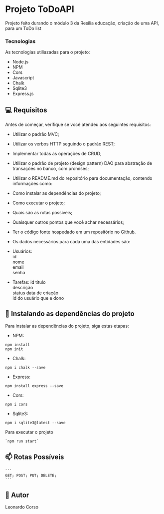 # Projeto ToDoAPI

Projeto feito durando o módulo 3 da Resilia educação, criação de uma API, para um ToDo list

### Tecnologias 

As tecnologias utiliazadas para o projeto:

* Node.js
* NPM
* Cors
* Javascript
* Chalk
* Sqlite3
* Express.js

## 💻 Requisitos

Antes de começar, verifique se você atendeu aos seguintes requisitos:
* Utilizar o padrão MVC;
* Utilizar os verbos HTTP seguindo o padrão REST;
* Implementar todas as operações de CRUD;
* Utilizar o padrão de projeto (design pattern) DAO para abstração de transações no banco, com promises;
* Utilizar o README.md do repositório para documentação, contendo informações como:
* Como instalar as dependências do projeto;
* Como executar o projeto;
* Quais são as rotas possíveis;
* Quaisquer outros pontos que você achar necessários;
* Ter o código fonte hospedado em um repositório no Github.

* Os dados necessários para cada uma das entidades são:

* Usuários:  
 id      
 nome        
 email          
 senha  
 
* Tarefas:
 id
 titulo   
 descrição          
 status
 data de criação  
 id do usuário que e dono
                   
                   
## 🚀 Instalando as dependências do projeto

Para instalar as dependências do projeto, siga estas etapas:

* NPM:

```
npm install
npm init
```

* Chalk:

```
npm i chalk --save
```

* Express:

```
npm install express --save
```

* Cors:

```
npm i cors
```

* Sqlite3:

```
npm i sqlite3@latest --save
```

Para executar o projeto

```
`npm run start`
```

## 📫 Rotas Possíveis 

    ```
    GET; POST; PUT; DELETE;
    ```


## 📝 Autor

Leonardo Corso
